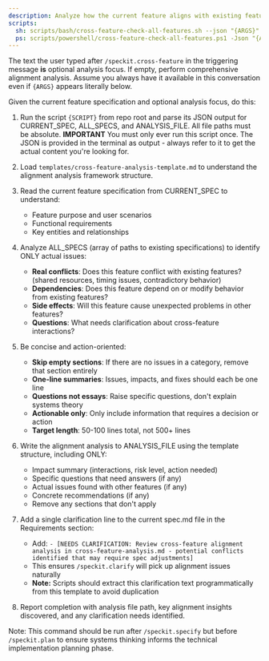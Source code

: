 ```yaml
---
description: Analyze how the current feature aligns with existing features using systems thinking to identify conflicts, dependencies, and emergent behaviors.
scripts:
  sh: scripts/bash/cross-feature-check-all-features.sh --json "{ARGS}"
  ps: scripts/powershell/cross-feature-check-all-features.ps1 -Json "{ARGS}"
---
```


The text the user typed after `/speckit.cross-feature` in the triggering message **is** optional analysis focus. If empty, perform comprehensive alignment analysis. Assume you always have it available in this conversation even if `{ARGS}` appears literally below.

Given the current feature specification and optional analysis focus, do this:

1. Run the script `{SCRIPT}` from repo root and parse its JSON output for CURRENT_SPEC, ALL_SPECS, and ANALYSIS_FILE. All file paths must be absolute.
   **IMPORTANT** You must only ever run this script once. The JSON is provided in the terminal as output - always refer to it to get the actual content you're looking for.

2. Load `templates/cross-feature-analysis-template.md` to understand the alignment analysis framework structure.

3. Read the current feature specification from CURRENT_SPEC to understand:
   - Feature purpose and user scenarios
   - Functional requirements
   - Key entities and relationships

4. Analyze ALL_SPECS (array of paths to existing specifications) to identify ONLY actual issues:
   - **Real conflicts**: Does this feature conflict with existing features? (shared resources, timing issues, contradictory behavior)
   - **Dependencies**: Does this feature depend on or modify behavior from existing features?
   - **Side effects**: Will this feature cause unexpected problems in other features?
   - **Questions**: What needs clarification about cross-feature interactions?

5. Be concise and action-oriented:
   - **Skip empty sections**: If there are no issues in a category, remove that section entirely
   - **One-line summaries**: Issues, impacts, and fixes should each be one line
   - **Questions not essays**: Raise specific questions, don't explain systems theory
   - **Actionable only**: Only include information that requires a decision or action
   - **Target length**: 50-100 lines total, not 500+ lines

6. Write the alignment analysis to ANALYSIS_FILE using the template structure, including ONLY:
   - Impact summary (interactions, risk level, action needed)
   - Specific questions that need answers (if any)
   - Actual issues found with other features (if any)
   - Concrete recommendations (if any)
   - Remove any sections that don't apply

7. Add a single clarification line to the current spec.md file in the Requirements section:
   - Add: `- [NEEDS CLARIFICATION: Review cross-feature alignment analysis in cross-feature-analysis.md - potential conflicts identified that may require spec adjustments]`
   - This ensures `/speckit.clarify` will pick up alignment issues naturally
   - **Note:** Scripts should extract this clarification text programmatically from this template to avoid duplication

8. Report completion with analysis file path, key alignment insights discovered, and any clarification needs identified.

Note: This command should be run after `/speckit.specify` but before `/speckit.plan` to ensure systems thinking informs the technical implementation planning phase.